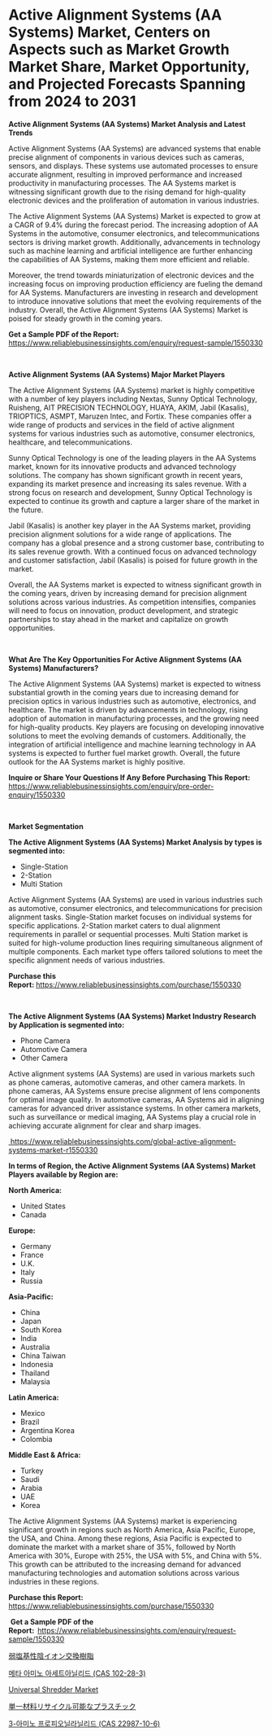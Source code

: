 <p><h1>Active Alignment Systems (AA Systems) Market, Centers on Aspects such as Market Growth Market Share, Market Opportunity, and Projected Forecasts Spanning from 2024 to 2031</h1></p><p><strong>Active Alignment Systems (AA Systems) Market Analysis and Latest Trends</strong></p>
<p><p>Active Alignment Systems (AA Systems) are advanced systems that enable precise alignment of components in various devices such as cameras, sensors, and displays. These systems use automated processes to ensure accurate alignment, resulting in improved performance and increased productivity in manufacturing processes. The AA Systems market is witnessing significant growth due to the rising demand for high-quality electronic devices and the proliferation of automation in various industries.</p><p>The Active Alignment Systems (AA Systems) Market is expected to grow at a CAGR of 9.4% during the forecast period. The increasing adoption of AA Systems in the automotive, consumer electronics, and telecommunications sectors is driving market growth. Additionally, advancements in technology such as machine learning and artificial intelligence are further enhancing the capabilities of AA Systems, making them more efficient and reliable.</p><p>Moreover, the trend towards miniaturization of electronic devices and the increasing focus on improving production efficiency are fueling the demand for AA Systems. Manufacturers are investing in research and development to introduce innovative solutions that meet the evolving requirements of the industry. Overall, the Active Alignment Systems (AA Systems) Market is poised for steady growth in the coming years.</p></p>
<p><strong>Get a Sample PDF of the Report:&nbsp;</strong> <a href="https://www.reliablebusinessinsights.com/enquiry/request-sample/1550330">https://www.reliablebusinessinsights.com/enquiry/request-sample/1550330</a></p>
<p>&nbsp;</p>
<p><strong>Active Alignment Systems (AA Systems) Major Market Players</strong></p>
<p><p>The Active Alignment Systems (AA Systems) market is highly competitive with a number of key players including Nextas, Sunny Optical Technology, Ruisheng, AIT PRECISION TECHNOLOGY, HUAYA, AKIM, Jabil (Kasalis), TRIOPTICS, ASMPT, Maruzen Intec, and Fortix. These companies offer a wide range of products and services in the field of active alignment systems for various industries such as automotive, consumer electronics, healthcare, and telecommunications.</p><p>Sunny Optical Technology is one of the leading players in the AA Systems market, known for its innovative products and advanced technology solutions. The company has shown significant growth in recent years, expanding its market presence and increasing its sales revenue. With a strong focus on research and development, Sunny Optical Technology is expected to continue its growth and capture a larger share of the market in the future.</p><p>Jabil (Kasalis) is another key player in the AA Systems market, providing precision alignment solutions for a wide range of applications. The company has a global presence and a strong customer base, contributing to its sales revenue growth. With a continued focus on advanced technology and customer satisfaction, Jabil (Kasalis) is poised for future growth in the market.</p><p>Overall, the AA Systems market is expected to witness significant growth in the coming years, driven by increasing demand for precision alignment solutions across various industries. As competition intensifies, companies will need to focus on innovation, product development, and strategic partnerships to stay ahead in the market and capitalize on growth opportunities.</p></p>
<p>&nbsp;</p>
<p><strong>What Are The Key Opportunities For Active Alignment Systems (AA Systems) Manufacturers?</strong></p>
<p><p>The Active Alignment Systems (AA Systems) market is expected to witness substantial growth in the coming years due to increasing demand for precision optics in various industries such as automotive, electronics, and healthcare. The market is driven by advancements in technology, rising adoption of automation in manufacturing processes, and the growing need for high-quality products. Key players are focusing on developing innovative solutions to meet the evolving demands of customers. Additionally, the integration of artificial intelligence and machine learning technology in AA systems is expected to further fuel market growth. Overall, the future outlook for the AA Systems market is highly positive.</p></p>
<p><strong>Inquire or Share Your Questions If Any Before Purchasing This Report:</strong> <a href="https://www.reliablebusinessinsights.com/enquiry/pre-order-enquiry/1550330">https://www.reliablebusinessinsights.com/enquiry/pre-order-enquiry/1550330</a></p>
<p>&nbsp;</p>
<p><strong>Market Segmentation</strong></p>
<p><strong>The Active Alignment Systems (AA Systems) Market Analysis by types is segmented into:</strong></p>
<p><ul><li>Single-Station</li><li>2-Station</li><li>Multi Station</li></ul></p>
<p><p>Active Alignment Systems (AA Systems) are used in various industries such as automotive, consumer electronics, and telecommunications for precision alignment tasks. Single-Station market focuses on individual systems for specific applications. 2-Station market caters to dual alignment requirements in parallel or sequential processes. Multi Station market is suited for high-volume production lines requiring simultaneous alignment of multiple components. Each market type offers tailored solutions to meet the specific alignment needs of various industries.</p></p>
<p><strong>Purchase this Report:&nbsp;</strong><a href="https://www.reliablebusinessinsights.com/purchase/1550330">https://www.reliablebusinessinsights.com/purchase/1550330</a></p>
<p>&nbsp;</p>
<p><strong>The Active Alignment Systems (AA Systems) Market Industry Research by Application is segmented into:</strong></p>
<p><ul><li>Phone Camera</li><li>Automotive Camera</li><li>Other Camera</li></ul></p>
<p><p>Active alignment systems (AA Systems) are used in various markets such as phone cameras, automotive cameras, and other camera markets. In phone cameras, AA Systems ensure precise alignment of lens components for optimal image quality. In automotive cameras, AA Systems aid in aligning cameras for advanced driver assistance systems. In other camera markets, such as surveillance or medical imaging, AA Systems play a crucial role in achieving accurate alignment for clear and sharp images.</p></p>
<p><a href="https://www.reliablebusinessinsights.com/global-active-alignment-systems-market-r1550330">&nbsp;https://www.reliablebusinessinsights.com/global-active-alignment-systems-market-r1550330</a></p>
<p><strong>In terms of Region, the Active Alignment Systems (AA Systems) Market Players available by Region are:</strong></p>
<p>
    <p> <strong> North America: </strong>
        <ul>
            <li>United States</li>
            <li>Canada</li>
        </ul>
        </p> 
    <p> <strong> Europe: </strong>
        <ul>
            <li>Germany</li>
            <li>France</li>
            <li>U.K.</li>
            <li>Italy</li>
            <li>Russia</li>
        </ul>
        </p> 
    <p> <strong> Asia-Pacific: </strong>
        <ul>
            <li>China</li>
            <li>Japan</li>
            <li>South Korea</li>
            <li>India</li>
            <li>Australia</li>
            <li>China Taiwan</li>
            <li>Indonesia</li>
            <li>Thailand</li>
            <li>Malaysia</li>
        </ul>
        </p> 
    <p> <strong> Latin America: </strong>
        <ul>
            <li>Mexico</li>
            <li>Brazil</li>
            <li>Argentina Korea</li>
            <li>Colombia</li>
        </ul>
        </p> 
    <p> <strong> Middle East & Africa: </strong>
        <ul>
            <li>Turkey</li>
            <li>Saudi</li>
            <li>Arabia</li>
            <li>UAE</li>
            <li>Korea</li>
        </ul>
    </p>
    </p>
<p><p>The Active Alignment Systems (AA Systems) market is experiencing significant growth in regions such as North America, Asia Pacific, Europe, the USA, and China. Among these regions, Asia Pacific is expected to dominate the market with a market share of 35%, followed by North America with 30%, Europe with 25%, the USA with 5%, and China with 5%. This growth can be attributed to the increasing demand for advanced manufacturing technologies and automation solutions across various industries in these regions.</p></p>
<p><strong>Purchase this Report: </strong><a href="https://www.reliablebusinessinsights.com/purchase/1550330">https://www.reliablebusinessinsights.com/purchase/1550330</a></p>
<p>&nbsp;<strong>Get a Sample PDF of the Report:&nbsp;&nbsp;</strong><a href="https://www.reliablebusinessinsights.com/enquiry/request-sample/1550330">https://www.reliablebusinessinsights.com/enquiry/request-sample/1550330</a></p>
<p><strong></strong></p>
<p><p><a href="https://github.com/NikitaBruen/Market-Research-Report-List-1/blob/main/7560542161904.md">弱塩基性陰イオン交換樹脂</a></p><p><a href="https://github.com/bbbexter1/Market-Research-Report-List-1/blob/main/6252131174299.md">메타 아미노 아세트아닐리드 (CAS 102-28-3)</a></p><p><a href="https://github.com/Alonsoolds3wq1d81czn8rbol/Market-Research-Report-List-3/blob/main/universal-shredder-market.md">Universal Shredder Market</a></p><p><a href="https://github.com/mm14022023/Market-Research-Report-List-2/blob/main/9510345161903.md">単一材料リサイクル可能なプラスチック</a></p><p><a href="https://github.com/AlexanderElliott1993/Market-Research-Report-List-1/blob/main/1065001174300.md">3-아미노 프로피오닐라닐리드 (CAS 22987-10-6)</a></p></p>